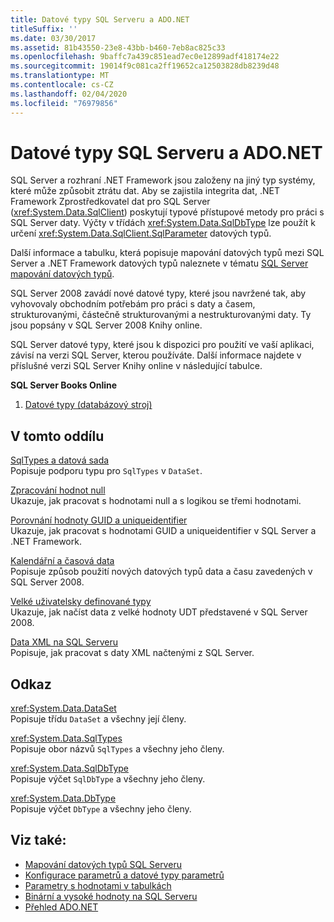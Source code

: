 ```yaml
---
title: Datové typy SQL Serveru a ADO.NET
titleSuffix: ''
ms.date: 03/30/2017
ms.assetid: 81b43550-23e8-43bb-b460-7eb8ac825c33
ms.openlocfilehash: 9baffc7a439c851ead7ec0e12899adf418174e22
ms.sourcegitcommit: 19014f9c081ca2ff19652ca12503828db8239d48
ms.translationtype: MT
ms.contentlocale: cs-CZ
ms.lasthandoff: 02/04/2020
ms.locfileid: "76979856"
---
```

# <a name="sql-server-data-types-and-adonet"></a>Datové typy SQL Serveru a ADO.NET
SQL Server a rozhraní .NET Framework jsou založeny na jiný typ systémy, které může způsobit ztrátu dat. Aby se zajistila integrita dat, .NET Framework Zprostředkovatel dat pro SQL Server (<xref:System.Data.SqlClient>) poskytují typové přístupové metody pro práci s SQL Server daty. Výčty v třídách <xref:System.Data.SqlDbType> lze použít k určení <xref:System.Data.SqlClient.SqlParameter> datových typů.  
  
 Další informace a tabulku, která popisuje mapování datových typů mezi SQL Server a .NET Framework datových typů naleznete v tématu [SQL Server mapování datových typů](../sql-server-data-type-mappings.md).  
  
 SQL Server 2008 zavádí nové datové typy, které jsou navržené tak, aby vyhovovaly obchodním potřebám pro práci s daty a časem, strukturovanými, částečně strukturovanými a nestrukturovanými daty. Ty jsou popsány v SQL Server 2008 Knihy online.  
  
 SQL Server datové typy, které jsou k dispozici pro použití ve vaší aplikaci, závisí na verzi SQL Server, kterou používáte. Další informace najdete v příslušné verzi SQL Server Knihy online v následující tabulce.  
  
 **SQL Server Books Online**  
  
1. [Datové typy (databázový stroj)](https://go.microsoft.com/fwlink/?LinkID=107468)  
  
## <a name="in-this-section"></a>V tomto oddílu  
 [SqlTypes a datová sada](sqltypes-and-the-dataset.md)  
 Popisuje podporu typu pro `SqlTypes` v `DataSet`.  
  
 [Zpracování hodnot null](handling-null-values.md)  
 Ukazuje, jak pracovat s hodnotami null a s logikou se třemi hodnotami.  
  
 [Porovnání hodnoty GUID a uniqueidentifier](comparing-guid-and-uniqueidentifier-values.md)  
 Ukazuje, jak pracovat s hodnotami GUID a uniqueidentifier v SQL Server a .NET Framework.  
  
 [Kalendářní a časová data](date-and-time-data.md)  
 Popisuje způsob použití nových datových typů data a času zavedených v SQL Server 2008.  
  
 [Velké uživatelsky definované typy](large-udts.md)  
 Ukazuje, jak načíst data z velké hodnoty UDT představené v SQL Server 2008.  
  
 [Data XML na SQL Serveru](xml-data-in-sql-server.md)  
 Popisuje, jak pracovat s daty XML načtenými z SQL Server.  
  
## <a name="reference"></a>Odkaz  
 <xref:System.Data.DataSet>  
 Popisuje třídu `DataSet` a všechny její členy.  
  
 <xref:System.Data.SqlTypes>  
 Popisuje obor názvů `SqlTypes` a všechny jeho členy.  
  
 <xref:System.Data.SqlDbType>  
 Popisuje výčet `SqlDbType` a všechny jeho členy.  
  
 <xref:System.Data.DbType>  
 Popisuje výčet `DbType` a všechny jeho členy.  
  
## <a name="see-also"></a>Viz také:

- [Mapování datových typů SQL Serveru](../sql-server-data-type-mappings.md)
- [Konfigurace parametrů a datové typy parametrů](../configuring-parameters-and-parameter-data-types.md)
- [Parametry s hodnotami v tabulkách](table-valued-parameters.md)
- [Binární a vysoké hodnoty na SQL Serveru](sql-server-binary-and-large-value-data.md)
- [Přehled ADO.NET](../ado-net-overview.md)
